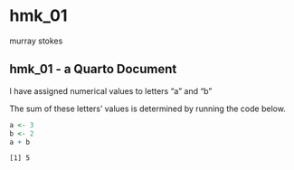 hmk_01
================
murray stokes

## hmk_01 - a Quarto Document

I have assigned numerical values to letters “a” and “b”

The sum of these letters’ values is determined by running the code
below.

``` r
a <- 3
b <- 2
a + b
```

    [1] 5
